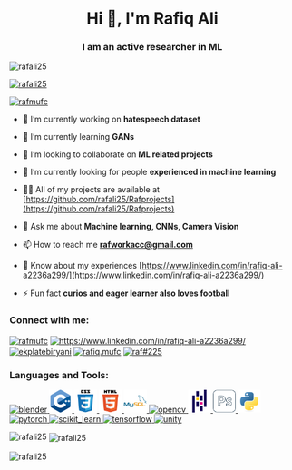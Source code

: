 <h1 align="center">Hi 👋, I'm Rafiq Ali</h1>
<h3 align="center">I am an active researcher in ML</h3>

<p align="left"> <img src="https://komarev.com/ghpvc/?username=rafali25&label=Profile%20views&color=0e75b6&style=flat" alt="rafali25" /> </p>

<p align="left"> <a href="https://github.com/ryo-ma/github-profile-trophy"><img src="https://github-profile-trophy.vercel.app/?username=rafali25" alt="rafali25" /></a> </p>

<p align="left"> <a href="https://twitter.com/rafmufc" target="blank"><img src="https://img.shields.io/twitter/follow/rafmufc?logo=twitter&style=for-the-badge" alt="rafmufc" /></a> </p>

- 🔭 I’m currently working on **hatespeech dataset**

- 🌱 I’m currently learning **GANs**

- 👯 I’m looking to collaborate on **ML related projects**

- 🤝 I’m currently looking for people **experienced in machine learning**

- 👨‍💻 All of my projects are available at [https://github.com/rafali25/Rafprojects](https://github.com/rafali25/Rafprojects)

- 💬 Ask me about **Machine learning, CNNs, Camera Vision**

- 📫 How to reach me **rafworkacc@gmail.com**

- 📄 Know about my experiences [https://www.linkedin.com/in/rafiq-ali-a2236a299/](https://www.linkedin.com/in/rafiq-ali-a2236a299/)

- ⚡ Fun fact **curios and eager learner also loves football**

<h3 align="left">Connect with me:</h3>
<p align="left">
<a href="https://twitter.com/rafmufc" target="blank"><img align="center" src="https://raw.githubusercontent.com/rahuldkjain/github-profile-readme-generator/master/src/images/icons/Social/twitter.svg" alt="rafmufc" height="30" width="40" /></a>
<a href="https://linkedin.com/in/rafiq-ali-a2236a299/" target="blank"><img align="center" src="https://raw.githubusercontent.com/rahuldkjain/github-profile-readme-generator/master/src/images/icons/Social/linked-in-alt.svg" alt="https://www.linkedin.com/in/rafiq-ali-a2236a299/" height="30" width="40" /></a>
<a href="https://kaggle.com/ekplatebiryani" target="blank"><img align="center" src="https://raw.githubusercontent.com/rahuldkjain/github-profile-readme-generator/master/src/images/icons/Social/kaggle.svg" alt="ekplatebiryani" height="30" width="40" /></a>
<a href="https://instagram.com/rafiq.mufc" target="blank"><img align="center" src="https://raw.githubusercontent.com/rahuldkjain/github-profile-readme-generator/master/src/images/icons/Social/instagram.svg" alt="rafiq.mufc" height="30" width="40" /></a>
<a href="https://discord.gg/raf#225" target="blank"><img align="center" src="https://raw.githubusercontent.com/rahuldkjain/github-profile-readme-generator/master/src/images/icons/Social/discord.svg" alt="raf#225" height="30" width="40" /></a>
</p>

<h3 align="left">Languages and Tools:</h3>
<p align="left"> <a href="https://www.blender.org/" target="_blank" rel="noreferrer"> <img src="https://download.blender.org/branding/community/blender_community_badge_white.svg" alt="blender" width="40" height="40"/> </a> <a href="https://www.w3schools.com/cpp/" target="_blank" rel="noreferrer"> <img src="https://raw.githubusercontent.com/devicons/devicon/master/icons/cplusplus/cplusplus-original.svg" alt="cplusplus" width="40" height="40"/> </a> <a href="https://www.w3schools.com/css/" target="_blank" rel="noreferrer"> <img src="https://raw.githubusercontent.com/devicons/devicon/master/icons/css3/css3-original-wordmark.svg" alt="css3" width="40" height="40"/> </a> <a href="https://www.w3.org/html/" target="_blank" rel="noreferrer"> <img src="https://raw.githubusercontent.com/devicons/devicon/master/icons/html5/html5-original-wordmark.svg" alt="html5" width="40" height="40"/> </a> <a href="https://www.mysql.com/" target="_blank" rel="noreferrer"> <img src="https://raw.githubusercontent.com/devicons/devicon/master/icons/mysql/mysql-original-wordmark.svg" alt="mysql" width="40" height="40"/> </a> <a href="https://opencv.org/" target="_blank" rel="noreferrer"> <img src="https://www.vectorlogo.zone/logos/opencv/opencv-icon.svg" alt="opencv" width="40" height="40"/> </a> <a href="https://pandas.pydata.org/" target="_blank" rel="noreferrer"> <img src="https://raw.githubusercontent.com/devicons/devicon/2ae2a900d2f041da66e950e4d48052658d850630/icons/pandas/pandas-original.svg" alt="pandas" width="40" height="40"/> </a> <a href="https://www.photoshop.com/en" target="_blank" rel="noreferrer"> <img src="https://raw.githubusercontent.com/devicons/devicon/master/icons/photoshop/photoshop-line.svg" alt="photoshop" width="40" height="40"/> </a> <a href="https://www.python.org" target="_blank" rel="noreferrer"> <img src="https://raw.githubusercontent.com/devicons/devicon/master/icons/python/python-original.svg" alt="python" width="40" height="40"/> </a> <a href="https://pytorch.org/" target="_blank" rel="noreferrer"> <img src="https://www.vectorlogo.zone/logos/pytorch/pytorch-icon.svg" alt="pytorch" width="40" height="40"/> </a> <a href="https://scikit-learn.org/" target="_blank" rel="noreferrer"> <img src="https://upload.wikimedia.org/wikipedia/commons/0/05/Scikit_learn_logo_small.svg" alt="scikit_learn" width="40" height="40"/> </a> <a href="https://www.tensorflow.org" target="_blank" rel="noreferrer"> <img src="https://www.vectorlogo.zone/logos/tensorflow/tensorflow-icon.svg" alt="tensorflow" width="40" height="40"/> </a> <a href="https://unity.com/" target="_blank" rel="noreferrer"> <img src="https://www.vectorlogo.zone/logos/unity3d/unity3d-icon.svg" alt="unity" width="40" height="40"/> </a> </p>

<p><img align="left" src="https://github-readme-stats.vercel.app/api/top-langs?username=rafali25&show_icons=true&locale=en&layout=compact" alt="rafali25" /></p>

<p>&nbsp;<img align="center" src="https://github-readme-stats.vercel.app/api?username=rafali25&show_icons=true&locale=en" alt="rafali25" /></p>

<p><img align="center" src="https://github-readme-streak-stats.herokuapp.com/?user=rafali25&" alt="rafali25" /></p>

